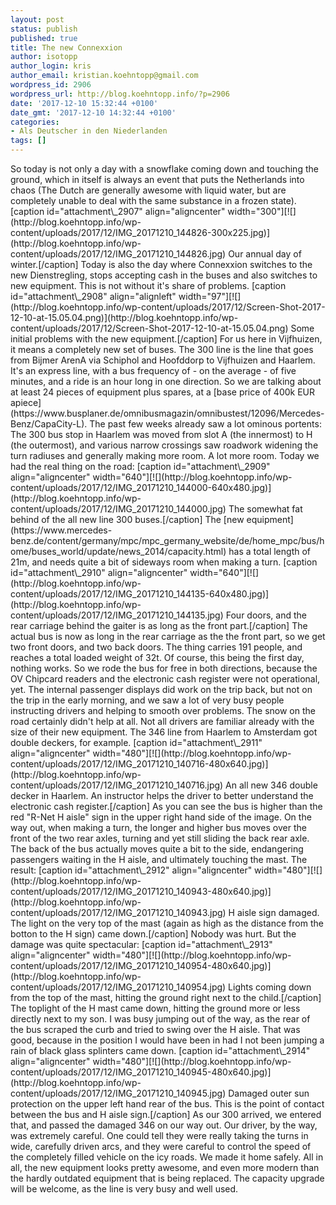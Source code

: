 ```yaml
---
layout: post
status: publish
published: true
title: The new Connexxion
author: isotopp
author_login: kris
author_email: kristian.koehntopp@gmail.com
wordpress_id: 2906
wordpress_url: http://blog.koehntopp.info/?p=2906
date: '2017-12-10 15:32:44 +0100'
date_gmt: '2017-12-10 14:32:44 +0100'
categories:
- Als Deutscher in den Niederlanden
tags: []
---
```

<p>So today is not only a day with a snowflake coming down and touching the ground, which in itself is always an event that puts the Netherlands into chaos (The Dutch are generally awesome with liquid water, but are completely unable to deal with the same substance in a frozen state). [caption id="attachment\_2907" align="aligncenter" width="300"][![](http://blog.koehntopp.info/wp-content/uploads/2017/12/IMG_20171210_144826-300x225.jpg)](http://blog.koehntopp.info/wp-content/uploads/2017/12/IMG_20171210_144826.jpg) Our annual day of winter.[/caption] Today is also the day where Connexxion switches to the new Dienstregling, stops accepting cash in the buses and also switches to new equipment. This is not without it's share of problems. <!--more--> [caption id="attachment\_2908" align="alignleft" width="97"][![](http://blog.koehntopp.info/wp-content/uploads/2017/12/Screen-Shot-2017-12-10-at-15.05.04.png)](http://blog.koehntopp.info/wp-content/uploads/2017/12/Screen-Shot-2017-12-10-at-15.05.04.png) Some initial problems with the new equipment.[/caption] For us here in Vijfhuizen, it means a completely new set of buses. The 300 line is the line that goes from Bijmer ArenA via Schiphol and Hoofddorp to Vijfhuizen and Haarlem. It's an express line, with a bus frequency of - on the average - of five minutes, and a ride is an hour long in one direction. So we are talking about at least 24 pieces of equipment plus spares, at a [base price of 400k EUR apiece](https://www.busplaner.de/omnibusmagazin/omnibustest/12096/Mercedes-Benz/CapaCity-L). The past few weeks already saw a lot ominous portents: The 300 bus stop in Haarlem was moved from slot A (the innermost) to H (the outermost), and various narrow crossings saw roadwork widening the turn radiuses and generally making more room. A lot more room. Today we had the real thing on the road: [caption id="attachment\_2909" align="aligncenter" width="640"][![](http://blog.koehntopp.info/wp-content/uploads/2017/12/IMG_20171210_144000-640x480.jpg)](http://blog.koehntopp.info/wp-content/uploads/2017/12/IMG_20171210_144000.jpg) The somewhat fat behind of the all new line 300 buses.[/caption] The [new equipment](https://www.mercedes-benz.de/content/germany/mpc/mpc_germany_website/de/home_mpc/bus/home/buses_world/update/news_2014/capacity.html) has a total length of 21m, and needs quite a bit of sideways room when making a turn. [caption id="attachment\_2910" align="aligncenter" width="640"][![](http://blog.koehntopp.info/wp-content/uploads/2017/12/IMG_20171210_144135-640x480.jpg)](http://blog.koehntopp.info/wp-content/uploads/2017/12/IMG_20171210_144135.jpg) Four doors, and the rear carriage behind the gaiter is as long as the front part.[/caption] The actual bus is now as long in the rear carriage as the the front part, so we get two front doors, and two back doors. The thing carries 191 people, and reaches a total loaded weight of 32t. Of course, this being the first day, nothing works. So we rode the bus for free in both directions, because the OV Chipcard readers and the electronic cash register were not operational, yet. The internal passenger displays did work on the trip back, but not on the trip in the early morning, and we saw a lot of very busy people instructing drivers and helping to smooth over problems. The snow on the road certainly didn't help at all. Not all drivers are familiar already with the size of their new equipment. The 346 line from Haarlem to Amsterdam got double deckers, for example. [caption id="attachment\_2911" align="aligncenter" width="480"][![](http://blog.koehntopp.info/wp-content/uploads/2017/12/IMG_20171210_140716-480x640.jpg)](http://blog.koehntopp.info/wp-content/uploads/2017/12/IMG_20171210_140716.jpg) An all new 346 double decker in Haarlem. An instructor helps the driver to better understand the electronic cash register.[/caption] As you can see the bus is higher than the red "R-Net H aisle" sign in the upper right hand side of the image. On the way out, when making a turn, the longer and higher bus moves over the front of the two rear axles, turning and yet still sliding the back rear axle. The back of the bus actually moves quite a bit to the side, endangering passengers waiting in the H aisle, and ultimately touching the mast. The result: [caption id="attachment\_2912" align="aligncenter" width="480"][![](http://blog.koehntopp.info/wp-content/uploads/2017/12/IMG_20171210_140943-480x640.jpg)](http://blog.koehntopp.info/wp-content/uploads/2017/12/IMG_20171210_140943.jpg) H aisle sign damaged. The light on the very top of the mast (again as high as the distance from the botton to the H sign) came down.[/caption] Nobody was hurt. But the damage was quite spectacular: [caption id="attachment\_2913" align="aligncenter" width="480"][![](http://blog.koehntopp.info/wp-content/uploads/2017/12/IMG_20171210_140954-480x640.jpg)](http://blog.koehntopp.info/wp-content/uploads/2017/12/IMG_20171210_140954.jpg) Lights coming down from the top of the mast, hitting the ground right next to the child.[/caption] The toplight of the H mast came down, hitting the ground more or less directly next to my son. I was busy jumping out of the way, as the rear of the bus scraped the curb and tried to swing over the H aisle. That was good, because in the position I would have been in had I not been jumping a rain of black glass splinters came down. [caption id="attachment\_2914" align="aligncenter" width="480"][![](http://blog.koehntopp.info/wp-content/uploads/2017/12/IMG_20171210_140945-480x640.jpg)](http://blog.koehntopp.info/wp-content/uploads/2017/12/IMG_20171210_140945.jpg) Damaged outer sun protection on the upper left hand rear of the bus. This is the point of contact between the bus and H aisle sign.[/caption] As our 300 arrived, we entered that, and passed the damaged 346 on our way out. Our driver, by the way, was extremely careful. One could tell they were really taking the turns in wide, carefully driven arcs, and they were careful to control the speed of the completely filled vehicle on the icy roads. We made it home safely. All in all, the new equipment looks pretty awesome, and even more modern than the hardly outdated equipment that is being replaced. The capacity upgrade will be welcome, as the line is very busy and well used.</p>
